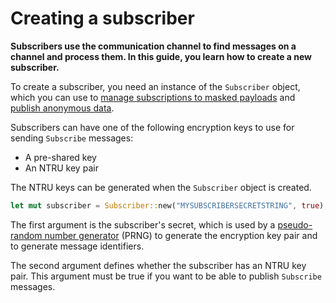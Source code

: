 # Creating a subscriber

**Subscribers use the communication channel to find messages on a channel and process them. In this guide, you learn how to create a new subscriber.**

To create a subscriber, you need an instance of the `Subscriber` object, which you can use to [manage subscriptions to masked payloads](../references/message-types.md#managing-subscriptions-to-masked-payloads-as-a-subscriber) and [publish anonymous data](../references/message-types.md#publishing-anonymous-data-as-an-author-or-subscriber).

Subscribers can have one of the following encryption keys to use for sending `Subscribe` messages:

- A pre-shared key
- An NTRU key pair

The NTRU keys can be generated when the `Subscriber` object is created.

```rust
let mut subscriber = Subscriber::new("MYSUBSCRIBERSECRETSTRING", true);
```

The first argument is the subscriber's secret, which is used by a [pseudo-random number generator](https://en.wikipedia.org/wiki/Pseudorandom_number_generator) (PRNG) to generate the encryption key pair and to generate message identifiers.

The second argument defines whether the subscriber has an NTRU key pair. This argument must be true if you want to be able to publish `Subscribe` messages.




